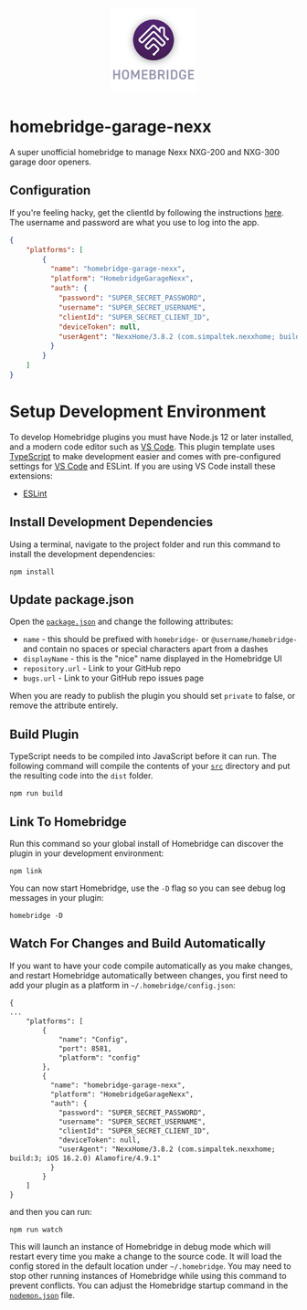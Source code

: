 
<p align="center">

<img src="https://github.com/homebridge/branding/raw/master/logos/homebridge-wordmark-logo-vertical.png" width="150">

</p>


# homebridge-garage-nexx

A super unofficial homebridge to manage Nexx NXG-200 and NXG-300 garage door openers.

## Configuration

If you're feeling hacky, get the clientId by following the instructions [here](https://github.com/jontg/nexx-garage-sdk#how-to-find-the-client_id).
The username and password are what you use to log into the app.

```json
{
    "platforms": [
        {
          "name": "homebridge-garage-nexx",
          "platform": "HomebridgeGarageNexx",
          "auth": {
            "password": "SUPER_SECRET_PASSWORD",
            "username": "SUPER_SECRET_USERNAME",
            "clientId": "SUPER_SECRET_CLIENT_ID",
            "deviceToken": null,
            "userAgent": "NexxHome/3.8.2 (com.simpaltek.nexxhome; build:3; iOS 16.2.0) Alamofire/4.9.1"
          }
        }
    ]
}
```

# Setup Development Environment 

To develop Homebridge plugins you must have Node.js 12 or later installed, and a modern code editor such as [VS Code](https://code.visualstudio.com/). This plugin template uses [TypeScript](https://www.typescriptlang.org/) to make development easier and comes with pre-configured settings for [VS Code](https://code.visualstudio.com/) and ESLint. If you are using VS Code install these extensions:

* [ESLint](https://marketplace.visualstudio.com/items?itemName=dbaeumer.vscode-eslint)

## Install Development Dependencies

Using a terminal, navigate to the project folder and run this command to install the development dependencies:

```
npm install
```

## Update package.json

Open the [`package.json`](./package.json) and change the following attributes:

* `name` - this should be prefixed with `homebridge-` or `@username/homebridge-` and contain no spaces or special characters apart from a dashes
* `displayName` - this is the "nice" name displayed in the Homebridge UI
* `repository.url` - Link to your GitHub repo
* `bugs.url` - Link to your GitHub repo issues page

When you are ready to publish the plugin you should set `private` to false, or remove the attribute entirely.

## Build Plugin

TypeScript needs to be compiled into JavaScript before it can run. The following command will compile the contents of your [`src`](./src) directory and put the resulting code into the `dist` folder.

```
npm run build
```

## Link To Homebridge

Run this command so your global install of Homebridge can discover the plugin in your development environment:

```
npm link
```

You can now start Homebridge, use the `-D` flag so you can see debug log messages in your plugin:

```
homebridge -D
```

## Watch For Changes and Build Automatically

If you want to have your code compile automatically as you make changes, and restart Homebridge automatically between changes, you first need to add your plugin as a platform in `~/.homebridge/config.json`:
```
{
...
    "platforms": [
        {
            "name": "Config",
            "port": 8581,
            "platform": "config"
        },
        {
          "name": "homebridge-garage-nexx",
          "platform": "HomebridgeGarageNexx",
          "auth": {
            "password": "SUPER_SECRET_PASSWORD",
            "username": "SUPER_SECRET_USERNAME",
            "clientId": "SUPER_SECRET_CLIENT_ID",
            "deviceToken": null,
            "userAgent": "NexxHome/3.8.2 (com.simpaltek.nexxhome; build:3; iOS 16.2.0) Alamofire/4.9.1"
          }
        }
    ]
}
```

and then you can run:

```
npm run watch
```

This will launch an instance of Homebridge in debug mode which will restart every time you make a change to the source code. It will load the config stored in the default location under `~/.homebridge`. You may need to stop other running instances of Homebridge while using this command to prevent conflicts. You can adjust the Homebridge startup command in the [`nodemon.json`](./nodemon.json) file.
